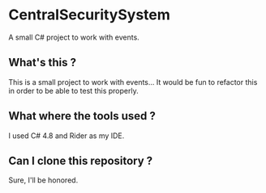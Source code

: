 # CentralSecuritySystem
A small C# project to work with events.

## What's this ?
This is a small project to work with events...
It would be fun to refactor this in order to be able to test this properly.

## What where the tools used ?
I used C# 4.8 and Rider as my IDE.

## Can I clone this repository ?
Sure, I'll be honored.
